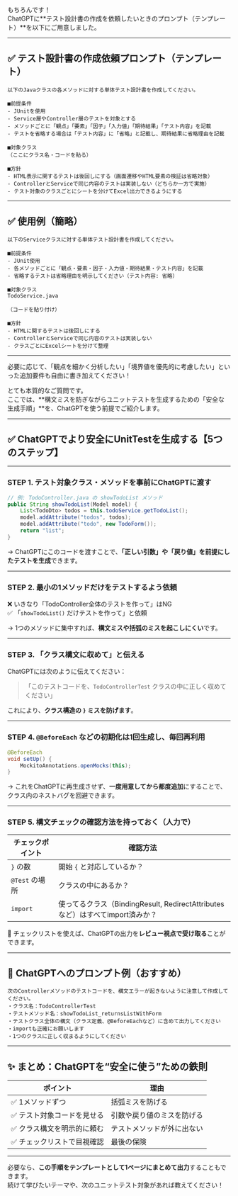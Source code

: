 もちろんです！  
ChatGPTに**テスト設計書の作成を依頼したいときのプロンプト（テンプレート）**を以下にご用意しました。

---

## ✅ テスト設計書の作成依頼プロンプト（テンプレート）

```
以下のJavaクラスの各メソッドに対する単体テスト設計書を作成してください。

■前提条件
- JUnitを使用
- Service層やController層のテストを対象とする
- メソッドごとに「観点」「要素」「因子」「入力値」「期待結果」「テスト内容」を記載
- テストを省略する場合は「テスト内容」に「省略」と記載し、期待結果に省略理由を記載

■対象クラス
（ここにクラス名・コードを貼る）

■方針
- HTML表示に関するテストは後回しにする（画面遷移やHTML要素の検証は省略対象）
- ControllerとServiceで同じ内容のテストは実装しない（どちらか一方で実施）
- テスト対象のクラスごとにシートを分けてExcel出力できるようにする
```

---

## ✅ 使用例（簡略）

```
以下のServiceクラスに対する単体テスト設計書を作成してください。

■前提条件
- JUnit使用
- 各メソッドごとに「観点・要素・因子・入力値・期待結果・テスト内容」を記載
- 省略するテストは省略理由を明示してください（テスト内容: 省略）

■対象クラス
TodoService.java

（コードを貼り付け）

■方針
- HTMLに関するテストは後回しにする
- ControllerとServiceで同じ内容のテストは実装しない
- クラスごとにExcelシートを分けて整理
```

---

必要に応じて、「観点を細かく分析したい」「境界値を優先的に考慮したい」といった追加要件も自由に書き加えてください！

とても本質的なご質問です。  
ここでは、**構文ミスを防ぎながらユニットテストを生成するための「安全な生成手順」**を、ChatGPTを使う前提でご紹介します。

---

## ✅ ChatGPTでより安全にUnitTestを生成する【5つのステップ】

---

### **STEP 1. テスト対象クラス・メソッドを事前にChatGPTに渡す**
```java
// 例: TodoController.java の showTodoList メソッド
public String showTodoList(Model model) {
    List<TodoDto> todos = this.todoService.getTodoList();
    model.addAttribute("todos", todos);
    model.addAttribute("todo", new TodoForm());
    return "list";
}
```

→ ChatGPTにこのコードを渡すことで、**「正しい引数」や「戻り値」を前提にしたテストを生成**できます。

---

### **STEP 2. 最小の1メソッドだけをテストするよう依頼**
❌ いきなり「TodoController全体のテストを作って」はNG  
✅ 「`showTodoList()` だけテストを作って」と依頼

→ 1つのメソッドに集中すれば、**構文ミスや括弧のミスを起こしにくい**です。

---

### **STEP 3. 「クラス構文に収めて」と伝える**
ChatGPTには次のように伝えてください：

> 「このテストコードを、`TodoControllerTest` クラスの中に正しく収めてください」

これにより、**クラス構造の `}` ミスを防げます**。

---

### **STEP 4. `@BeforeEach` などの初期化は1回生成し、毎回再利用**
```java
@BeforeEach
void setUp() {
    MockitoAnnotations.openMocks(this);
}
```

→ これをChatGPTに再生成させず、**一度用意してから都度追加**にすることで、クラス内のネストバグを回避できます。

---

### **STEP 5. 構文チェックの確認方法を持っておく（人力で）**

| チェックポイント | 確認方法 |
|------------------|----------|
| `}` の数         | 開始 `{` と対応しているか？ |
| `@Test` の場所   | クラスの中にあるか？ |
| `import`         | 使ってるクラス（BindingResult, RedirectAttributesなど）はすべてimport済みか？ |

🧠 チェックリストを使えば、ChatGPTの出力を**レビュー視点で受け取る**ことができます。

---

## 🎯 ChatGPTへのプロンプト例（おすすめ）

```text
次のControllerメソッドのテストコードを、構文エラーが起きないように注意して作成してください。
・クラス名：TodoControllerTest
・テストメソッド名：showTodoList_returnsListWithForm
・テストクラス全体の構文（クラス定義、@BeforeEachなど）に含めて出力してください
・importも正確にお願いします
・1つのクラスに正しく収まるようにしてください
```

---

## ✨ まとめ：ChatGPTを“安全に使う”ための鉄則

| ポイント | 理由 |
|----------|------|
| ✅ 1メソッドずつ | 括弧ミスを防げる |
| ✅ テスト対象コードを見せる | 引数や戻り値のミスを防げる |
| ✅ クラス構文を明示的に頼む | テストメソッドが外に出ない |
| ✅ チェックリストで目視確認 | 最後の保険 |

---

必要なら、**この手順をテンプレートとして1ページにまとめて出力**することもできます。  
続けて学びたいテーマや、次のユニットテスト対象があれば教えてください！